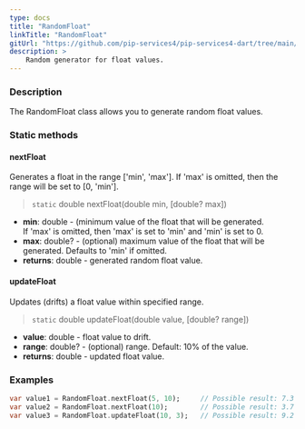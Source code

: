 ```yaml
---
type: docs
title: "RandomFloat"
linkTitle: "RandomFloat"
gitUrl: "https://github.com/pip-services4/pip-services4-dart/tree/main/pip-services4-data-dart"
description: >
    Random generator for float values.
---
```


### Description

The RandomFloat class allows you to generate random float values.

### Static methods

#### nextFloat
Generates a float in the range ['min', 'max']. If 'max' is omitted, then the range will be set to [0, 'min'].

> `static` double nextFloat(double min, [double? max])

- **min**: double - (minimum value of the float that will be generated.   
If 'max' is omitted, then 'max' is set to 'min' and 'min' is set to 0.
- **max**: double? - (optional) maximum value of the float that will be generated. Defaults to 'min' if omitted.
- **returns**: double - generated random float value.

#### updateFloat
Updates (drifts) a float value within specified range.

> `static` double updateFloat(double value, [double? range])

- **value**: double - float value to drift.
- **range**: double? - (optional) range. Default: 10% of the value.
- **returns**: double - updated float value.

### Examples

```dart
var value1 = RandomFloat.nextFloat(5, 10);     // Possible result: 7.3
var value2 = RandomFloat.nextFloat(10);        // Possible result: 3.7
var value3 = RandomFloat.updateFloat(10, 3);   // Possible result: 9.2

```

